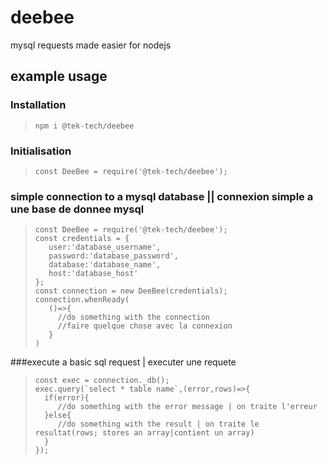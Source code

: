 # deebee
mysql requests made easier for nodejs

## example usage

### Installation
>```
>npm i @tek-tech/deebee
>```



### Initialisation
>```
>const DeeBee = require('@tek-tech/deebee');
>```



### simple connection to a mysql database || connexion simple a une base de donnee mysql
>```
>const DeeBee = require('@tek-tech/deebee');
>const credentials = {
>    user:'database_username',
>    password:'database_password',
>    database:'database_name',
>    host:'database_host'
>};
>const connection = new DeeBee(credentials);
>connection.whenReady(
>    ()=>{
>      //do something with the connection
>      //faire quelque chose avec la connexion
>    }
>)
>``` 



###execute a basic sql request | executer une requete
>```
>const exec = connection._db();
>exec.query(`select * table name`,(error,rows)=>{
>   if(error){
>      //do something with the error message | on traite l'erreur
>   }else{
>      //do something with the result | on traite le resultat(rows; stores an array|contient un array)
>   }
>});
>```

